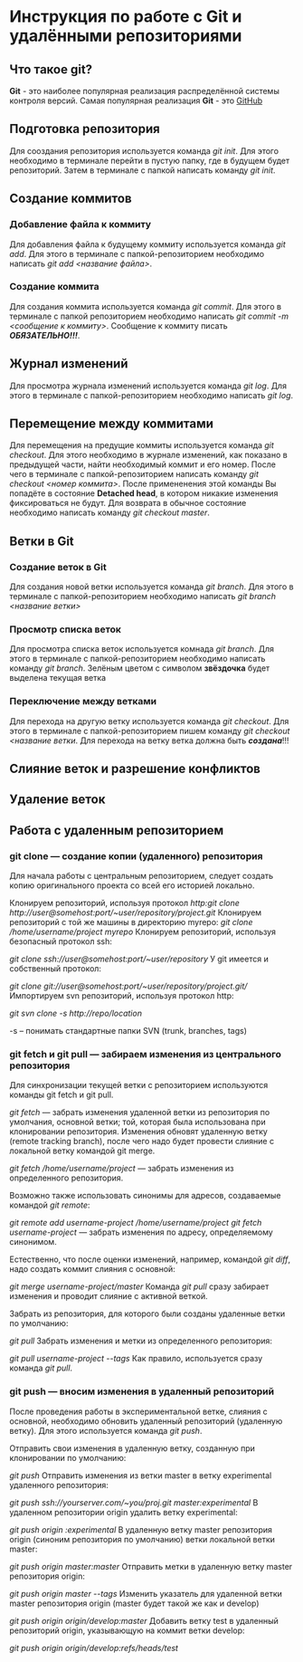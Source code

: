 # Инструкция по работе с Git и удалёнными репозиториями

## Что такое git?
**Git** - это наиболее популярная реализация распределённой системы контроля версий. Самая популярная реализация **Git** - это [GitHub](https://github.com/)

## Подготовка репозитория
Для сооздания репозитория используется команда *git init*. Для этого необходимо в терминале перейти в пустую папку, где в будущем будет репозиторий. Затем в терминале с папкой написать команду *git init*.

## Создание коммитов

### Добавление файла к коммиту
Для добавления файла к будущему коммиту используется команда *git add*. Для этого в терминале с папкой-репозиторием необходимо написать *git add <название файла>*.

### Создание коммита
Для создания коммита используется команда *git commit*. Для этого в терминале с папкой репозиторием необходимо написать *git commit -m <сообщение к коммиту>*. Сообщение к коммиту писать ***ОБЯЗАТЕЛЬНО!!!***.

## Журнал изменений
Для просмотра журнала изменений используется команда *git log*. Для этого в терминале с папкой-репозиторием необходимо написать *git log*.

## Перемещение между коммитами
Для перемещения на предущие коммиты используется команда *git checkout*. Для этого необходимо в журнале изменений, как показано в предыдущей части, найти необходимый коммит и его номер. После чего в терминале с папкой-репозиторием написать команду *git checkout <номер коммита>*. После примененения этой команды Вы попадёте в состояние **Detached head**, в котором никакие изменения фиксироваться не будут. Для возврата в обычное состояние необходимо написать команду *git checkout master*.

## Ветки в Git
### Создание веток в Git
Для создания новой ветки используется команда *git branch*. Для этого в терминале с папкой-репозиторием необходимо написать *git branch <название ветки>*
### Просмотр списка веток
Для просмотра списка веток используется комнада *git branch*. Для этого в терминале с папкой-репозиторием необходимо написать команду *git branch*. Зелёным цветом с символом **звёздочка** будет выделена текущая ветка

### Переключение между ветками
Для перехода на другую ветку используется команда *git checkout*. Для этого в терминале с папкой-репозиторием пишем команду *git checkout <название ветки*. Для перехода на ветку ветка должна быть ***создана***!!!

## Слияние веток и разрешение конфликтов

## Удаление веток

## Работа с удаленным репозиторием

### **git clone — создание копии (удаленного) репозитория** ###

Для начала работы с центральным репозиторием, следует создать копию оригинального проекта со всей его историей локально.

Клонируем репозиторий, используя протокол *http:git clone http://user@somehost:port/~user/repository/project.git*
Клонируем репозиторий с той же машины в директорию myrepo:
*git clone /home/username/project myrepo*
Клонируем репозиторий, используя безопасный протокол ssh:

*git clone ssh://user@somehost:port/~user/repository*
У git имеется и собственный протокол:

*git clone git://user@somehost:port/~user/repository/project.git/*
Импортируем svn репозиторий, используя протокол http:

*git svn clone -s http://repo/location*

-s – понимать стандартные папки SVN (trunk, branches, tags)

### **git fetch и git pull — забираем изменения из центрального репозитория** ###

Для синхронизации текущей ветки с репозиторием используются команды git fetch и git pull.

*git fetch* — забрать изменения удаленной ветки из репозитория по умолчания, основной ветки; той, которая была использована при клонировании репозитория. Изменения обновят удаленную ветку (remote tracking branch), после чего надо будет провести слияние с локальной ветку командой git merge.

*git fetch /home/username/project* — забрать изменения из определенного репозитория.

Возможно также использовать синонимы для адресов, создаваемые командой *git remote*:

*git remote add username-project /home/username/project*
*git fetch username-project* — забрать изменения по адресу, определяемому синонимом.

Естественно, что после оценки изменений, например, командой *git diff*, надо создать коммит слияния с основной:

*git merge username-project/master*
Команда *git pull* сразу забирает изменения и проводит слияние с активной веткой.

Забрать из репозитория, для которого были созданы удаленные ветки по умолчанию:

*git pull*
Забрать изменения и метки из определенного репозитория:

*git pull username-project --tags*
Как правило, используется сразу команда *git pull*.

### **git push — вносим изменения в удаленный репозиторий** ###

После проведения работы в экспериментальной ветке, слияния с основной, необходимо обновить удаленный репозиторий (удаленную ветку). Для этого используется команда *git push*.

Отправить свои изменения в удаленную ветку, созданную при клонировании по умолчанию:

*git push*
Отправить изменения из ветки master в ветку experimental удаленного репозитория:

*git push ssh://yourserver.com/~you/proj.git master:experimental*
В удаленном репозитории origin удалить ветку experimental:

*git push origin :experimental*
В удаленную ветку master репозитория origin (синоним репозитория по умолчанию) ветки локальной ветки master:

*git push origin master:master*
Отправить метки в удаленную ветку master репозитория origin:

*git push origin master --tags*
Изменить указатель для удаленной ветки master репозитория origin (master будет такой же как и develop)

*git push origin origin/develop:master*
Добавить ветку test в удаленный репозиторий origin, указывающую на коммит ветки develop:

*git push origin origin/develop:refs/heads/test*
